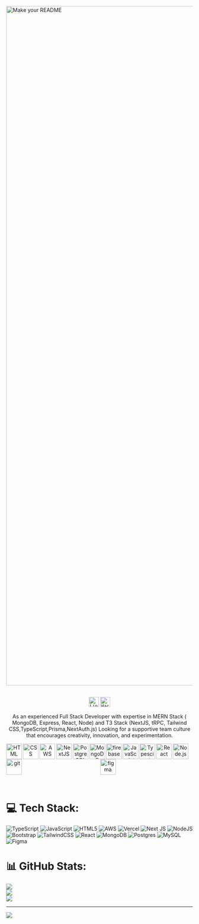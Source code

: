 
<img width="1834" alt="Make your README" src="https://github.com/Engr-zainjaved/Engr-zainjaved/assets/42720762/7c80e460-b8c0-4142-9c12-462b302b5226">

<br/> 
<br/> 
<!-- Social icons section -->

<p align="center">
<code><a href="https://www.linkedin.com/in/iamzainjaved" target="_top" ><img height="27" src="https://cdn-icons-png.flaticon.com/512/3536/3536569.png" alt="LinkedIn Logo"></a></code>
<code><a href="https://www.hackerrank.com/zainjaved742?hr_r=1" target="_top" ><img height="27" src="https://upload.wikimedia.org/wikipedia/commons/thumb/4/40/HackerRank_Icon-1000px.png/800px-HackerRank_Icon.png" alt="HackerRank Logo"></a></code>
</p>

<p align="center">
As an experienced Full Stack Developer with expertise in MERN Stack ( MongoDB, Express, React, Node) and T3 Stack (NextJS, tRPC, Tailwind CSS,TypeScript,Prisma,NextAuth.js) Looking for a supportive team culture that encourages creativity, innovation, and experimentation.
</p>

<p align="center">
<a href="https://html.spec.whatwg.org/multipage/" target="_blank"> <img align="left" src="https://cdn-icons-png.flaticon.com/128/1051/1051277.png" alt="HTML" height="42px"/> </a> 
<a href="https://www.w3.org/Style/CSS/Overview.en.html" target="_blank"> <img align="left" src="https://cdn-icons-png.flaticon.com/128/732/732190.png" alt="CSS" height="42px"/> </a> 
<a href="https://aws.amazon.com/" target="_blank"><img align="left" alt="AWS" height ="42px" src="https://static-00.iconduck.com/assets.00/aws-icon-512x306-hz71jncq.png"></a>
<a href="https://nextjs.org/" target="_blank"> <img align="left" alt="NextJS" height ="42px" src="https://seeklogo.com/images/N/next-js-logo-7929BCD36F-seeklogo.com.png"> </a>
<a href="https://www.postgresql.org/" target="_blank"><img align="left" alt="PostgreSQL" height ="42px" src="https://cdn-icons-png.flaticon.com/128/5968/5968342.png"></a>
<a href="https://www.mongodb.com/" target="_blank"><img align="left" alt="MongoDB" height ="42px" src="https://upload.wikimedia.org/wikipedia/commons/thumb/9/93/MongoDB_Logo.svg/2560px-MongoDB_Logo.svg.png"></a>
<a href="https://firebase.google.com/" target="_blank"> <img align="left" src="https://raw.githubusercontent.com/rahul-jha98/github_readme_icons/main/language_and_tools/square/firebase/firebase.svg" alt="firebase" height ="42px"/> </a>
<a href="https://developer.mozilla.org/en-US/docs/Web/JavaScript" target="_blank"> <img align="left" alt="JavaScript" height ="42px"  src="https://raw.githubusercontent.com/rahul-jha98/github_readme_icons/main/language_and_tools/square/javascript/javascript.svg"> </a>
<a href="https://www.typescriptlang.org/" target="_blank"><img align="left" alt="Typescirpt" height ="42px" src="https://raw.githubusercontent.com/rahul-jha98/github_readme_icons/main/language_and_tools/square/typescript/typescript.svg"></a>
<a href="https://reactjs.org/" target="_blank"> <img align="left" alt="React" height ="42px" src="https://raw.githubusercontent.com/rahul-jha98/github_readme_icons/main/language_and_tools/square/react/react.svg"></a>
<a href="https://nodejs.org" target="_blank"><img align="left" alt="Node.js" height ="42px" src="https://raw.githubusercontent.com/rahul-jha98/github_readme_icons/main/language_and_tools/square/node/node.svg"></a>
<a href="https://git-scm.com/" target="_blank"> <img src="https://raw.githubusercontent.com/rahul-jha98/github_readme_icons/main/language_and_tools/square/git-scm/git-scm.svg" align="left" alt="git" height='42px'/> </a>
<a href="https://www.figma.com/" target="_blank"> <img src="https://raw.githubusercontent.com/rahul-jha98/github_readme_icons/main/language_and_tools/square/figma/figma.svg" alt="figma" height='42px'/> </a>
</p>

<br>

# 💻 Tech Stack:
![TypeScript](https://img.shields.io/badge/typescript-%23007ACC.svg?style=for-the-badge&logo=typescript&logoColor=white) ![JavaScript](https://img.shields.io/badge/javascript-%23323330.svg?style=for-the-badge&logo=javascript&logoColor=%23F7DF1E) ![HTML5](https://img.shields.io/badge/html5-%23E34F26.svg?style=for-the-badge&logo=html5&logoColor=white) ![AWS](https://img.shields.io/badge/AWS-%23FF9900.svg?style=for-the-badge&logo=amazon-aws&logoColor=white) ![Vercel](https://img.shields.io/badge/vercel-%23000000.svg?style=for-the-badge&logo=vercel&logoColor=white) ![Next JS](https://img.shields.io/badge/Next-black?style=for-the-badge&logo=next.js&logoColor=white) ![NodeJS](https://img.shields.io/badge/node.js-6DA55F?style=for-the-badge&logo=node.js&logoColor=white) ![Bootstrap](https://img.shields.io/badge/bootstrap-%23563D7C.svg?style=for-the-badge&logo=bootstrap&logoColor=white) ![TailwindCSS](https://img.shields.io/badge/tailwindcss-%2338B2AC.svg?style=for-the-badge&logo=tailwind-css&logoColor=white) ![React](https://img.shields.io/badge/react-%2320232a.svg?style=for-the-badge&logo=react&logoColor=%2361DAFB) ![MongoDB](https://img.shields.io/badge/MongoDB-%234ea94b.svg?style=for-the-badge&logo=mongodb&logoColor=white) ![Postgres](https://img.shields.io/badge/postgres-%23316192.svg?style=for-the-badge&logo=postgresql&logoColor=white) ![MySQL](https://img.shields.io/badge/mysql-%2300f.svg?style=for-the-badge&logo=mysql&logoColor=white) 	![Figma](https://img.shields.io/badge/figma-%23F24E1E.svg?style=for-the-badge&logo=figma&logoColor=white)
# 📊 GitHub Stats:
![](https://github-readme-stats.vercel.app/api?username=Engr-zainjaved&theme=default&hide_border=false&include_all_commits=false&count_private=false)<br/>
![](https://github-readme-streak-stats.herokuapp.com/?user=Engr-zainjaved&theme=default&hide_border=false)<br/>
![](https://github-readme-stats.vercel.app/api/top-langs/?username=Engr-zainjaved&theme=default&hide_border=false&include_all_commits=false&count_private=false&layout=compact)

---
[![](https://visitcount.itsvg.in/api?id=Engr-zainjaved&icon=0&color=0)](https://visitcount.itsvg.in)

